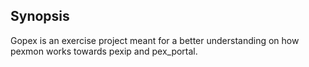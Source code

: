 ## Synopsis

Gopex is an exercise project meant for a better understanding on how pexmon works towards pexip and pex_portal.
